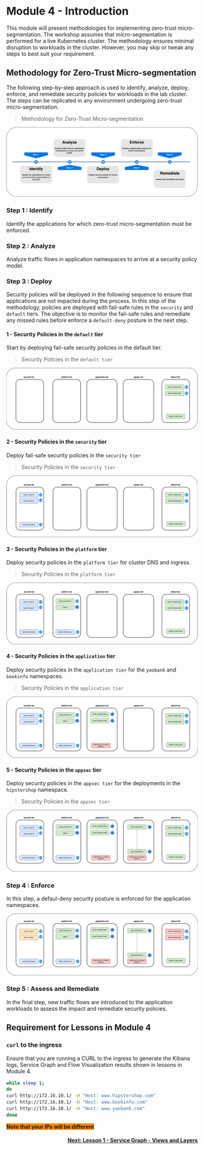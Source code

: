 # Module 4 - Introduction

This module will present methodologies for implementing zero-trust micro-segmentation. The workshop assumes that micro-segmentation is performed for a live Kubernetes cluster. The methodology ensures minimal disruption to workloads in the cluster. However, you may skip or tweak any steps to best suit your requirement. 

## Methodology for Zero-Trust Micro-segmentation

The following step-by-step approach is used to identify, analyze, deploy, enforce, and remediate security policies for workloads in the lab cluster. The steps can be replicated in any environment undergoing zero-trust micro-segmentation. 

> Methodology for Zero-Trust Micro-segmentation

![methodology](images/methodology.png)

### Step 1 : Identify 

Identify the applications for which zero-trust micro-segmentation must be enforced. 

### Step 2 : Analyze 

Analyze traffic flows in application namespaces to arrive at a security policy model. 

### Step 3 : Deploy

Security policies will be deployed in the following sequence to ensure that applications are not impacted during the process. In this step of the methodology, policies are deployed with fail-safe rules in the `security` and `default` tiers. The objective is to monitor the fail-safe rules and remediate any missed rules before enforce a `default-deny` posture in the next step. 

#### 1 - Security Policies in the `default` tier

Start by deploying fail-safe security policies in the default tier. 

> Security Policies in the `default tier`

![step1](images/step1.png)

#### 2 - Security Policies in the `security` tier

Deploy fail-safe security policies in the `security tier`

> Security Policies in the `security tier`

![step2](images/step2.png)

#### 3 - Security Policies in the `platform` tier

Deploy security policies in the `platform tier` for cluster DNS and ingress.

> Security Policies in the `platform tier`

![step3](images/step3.png)

#### 4 - Security Policies in the `application` tier

Deploy security policies in the `application tier` for the `yaobank` and `bookinfo` namespaces. 

> Security Policies in the `application tier`

![step4](images/step4.png)

#### 5 - Security Policies in the `appsec` tier

Deploy security policies in the `appsec tier` for the deployments in the `hipstershop` namespace.

> Security Policies in the `appsec tier`

![step2](images/step5.png)

### Step 4 : Enforce

In this step, a defaul-deny security posture is enforced for the application namespaces. 

![step6](images/step6.png)

### Step 5 : Assess and Remediate

In the final step, new traffic flows are introduced to the application workloads to assess the impact and remediate security policies. 

## Requirement for Lessons in Module 4

### `curl` to the ingress

Ensure that you are running a CURL to the ingress to generate the Kibana logs, Service Graph and Flow Visualization results shown in lessons in Module 4.

```bash
while sleep 1;
do 
curl http://172.16.10.1/ -H "Host: www.hipstershop.com"
curl http://172.16.10.1/ -H "Host: www.bookinfo.com"
curl http://172.16.10.1/ -H "Host: www.yaobank.com"
done
```

<span style="background-color: #FF8900">**Note that your IPs will be different**</span>




#### <div align="right">  [Next: Lesson 1 - Service Graph - Views and Layers](https://github.com/Pooriya-a/quickstart-self-service/blob/main/modules/14.module-4-introduction.md) </div>

